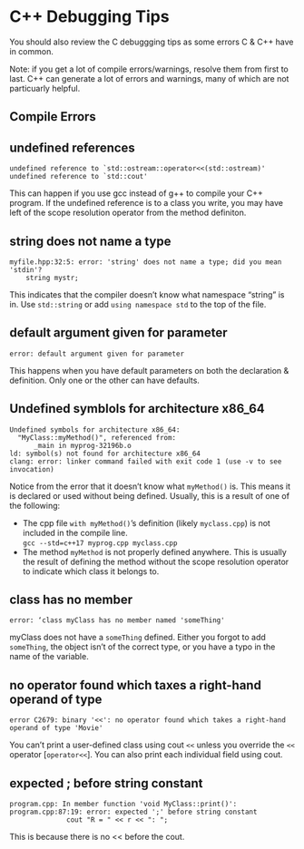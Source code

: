 # C++ Debugging Tips

You should also review the C debuggging tips as some errors C & C++ have in common.

Note: if you get a lot of compile errors/warnings, resolve them from first to last.  C++ can generate a lot of errors and warnings, many of which are not particuarly helpful.  

## Compile Errors

## undefined references

```(text)
undefined reference to `std::ostream::operator<<(std::ostream)'
undefined reference to `std::cout'
```

This can happen if you use gcc instead of g++ to compile your C++ program.  If the undefined reference is to a class you write, you may have left of the scope resolution operator from the method definiton.

## string does not name a type

```(text)
myfile.hpp:32:5: error: 'string' does not name a type; did you mean 'stdin'?
    string mystr;
```

This indicates that the compiler doesn’t know what namespace “string” is in.  Use `std::string` or add `using namespace std` to the top of the file.

## default argument given for parameter

```(text)
error: default argument given for parameter
```

This happens when you have default parameters on both the declaration & definition.  Only one or the other can have defaults.

## Undefined symblols for architecture x86_64

```(text)
Undefined symbols for architecture x86_64:
  "MyClass::myMethod()", referenced from:
      _main in myprog-32196b.o
ld: symbol(s) not found for architecture x86_64
clang: error: linker command failed with exit code 1 (use -v to see invocation)
```

Notice from the error that it doesn’t know what `myMethod()` is.  This means it is declared or used without being defined.  Usually, this is a result of one of the following:

- The cpp file `with myMethod()`’s definition (likely `myclass.cpp`)  is not included in the compile line.  
`gcc --std=c++17 myprog.cpp myclass.cpp`
- The method `myMethod` is not properly defined anywhere.  This is usually the result of defining the method without the scope resolution operator to indicate which class it belongs to.

## class has no member

```(text)
error: ‘class myClass has no member named 'someThing'
```

myClass does not have a `someThing` defined.  Either you forgot to add `someThing`, the object isn’t of the correct type, or you have a typo in the name of the variable.

## no operator found which taxes a right-hand operand of type

```(text)
error C2679: binary '<<': no operator found which takes a right-hand operand of type 'Movie'
```

You can’t print a user-defined class using cout `<<` unless you override the `<<` operator [`operator<<`].  You can also print each individual field using cout.

## expected ; before string constant

```(text)
program.cpp: In member function 'void MyClass::print()':
program.cpp:87:19: error: expected ';' before string constant
              cout "R = " << r << ": ";
```

This is because there is no << before the cout.
